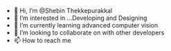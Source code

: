 - 👋 Hi, I’m @Shebin Thekkepurakkal
- 👀 I’m interested in ...Developing and Designing
- 🌱 I’m currently learning advanced computer vision 
- 💞️ I’m looking to collaborate on with other developers
- 📫 How to reach me 

<!---
shebinbalan/shebinbalan is a ✨ special ✨ repository because its `README.md` (this file) appears on your GitHub profile.
You can click the Preview link to take a look at your changes.
--->
